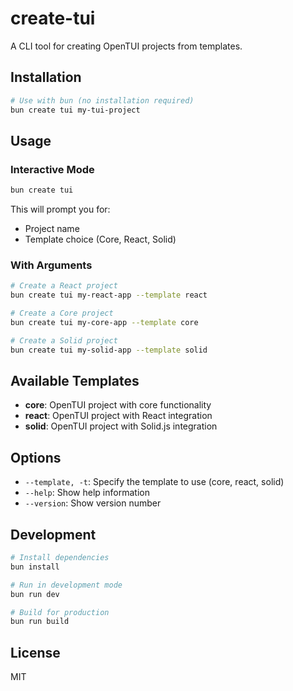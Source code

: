 # create-tui

A CLI tool for creating OpenTUI projects from templates.

## Installation

```bash
# Use with bun (no installation required)
bun create tui my-tui-project
```

## Usage

### Interactive Mode

```bash
bun create tui
```

This will prompt you for:

- Project name
- Template choice (Core, React, Solid)

### With Arguments

```bash
# Create a React project
bun create tui my-react-app --template react

# Create a Core project
bun create tui my-core-app --template core

# Create a Solid project
bun create tui my-solid-app --template solid
```

## Available Templates

- **core**: OpenTUI project with core functionality
- **react**: OpenTUI project with React integration
- **solid**: OpenTUI project with Solid.js integration

## Options

- `--template, -t`: Specify the template to use (core, react, solid)
- `--help`: Show help information
- `--version`: Show version number

## Development

```bash
# Install dependencies
bun install

# Run in development mode
bun run dev

# Build for production
bun run build
```

## License

MIT
